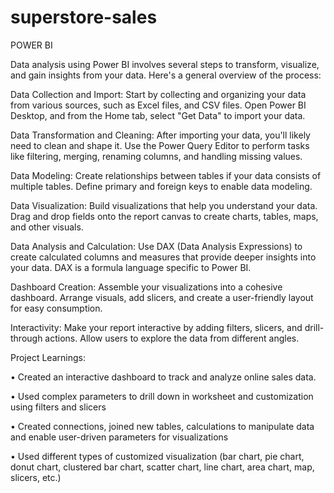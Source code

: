 # superstore-sales
POWER BI

Data analysis using Power BI involves several steps to transform, visualize, and gain insights from your data. Here's a general overview of the process:

Data Collection and Import:
Start by collecting and organizing your data from various sources, such as Excel files, and CSV files.
Open Power BI Desktop, and from the Home tab, select "Get Data" to import your data.

Data Transformation and Cleaning:
After importing your data, you'll likely need to clean and shape it. Use the Power Query Editor to perform tasks like filtering, merging, renaming columns, and handling missing values.

Data Modeling:
Create relationships between tables if your data consists of multiple tables. Define primary and foreign keys to enable data modeling.

Data Visualization:
Build visualizations that help you understand your data. Drag and drop fields onto the report canvas to create charts, tables, maps, and other visuals.

Data Analysis and Calculation:
Use DAX (Data Analysis Expressions) to create calculated columns and measures that provide deeper insights into your data. DAX is a formula language specific to Power BI.

Dashboard Creation:
Assemble your visualizations into a cohesive dashboard. Arrange visuals, add slicers, and create a user-friendly layout for easy consumption.

Interactivity:
Make your report interactive by adding filters, slicers, and drill-through actions. Allow users to explore the data from different angles.


Project Learnings:

• Created an interactive dashboard to track and analyze online sales data.

• Used complex parameters to drill down in worksheet and customization using  filters and slicers

• Created connections, joined new tables, calculations to manipulate data and enable user-driven parameters for visualizations

• Used different types of customized visualization (bar chart, pie chart, donut chart, clustered bar chart, scatter chart, line chart, area chart, map, slicers, etc.)

